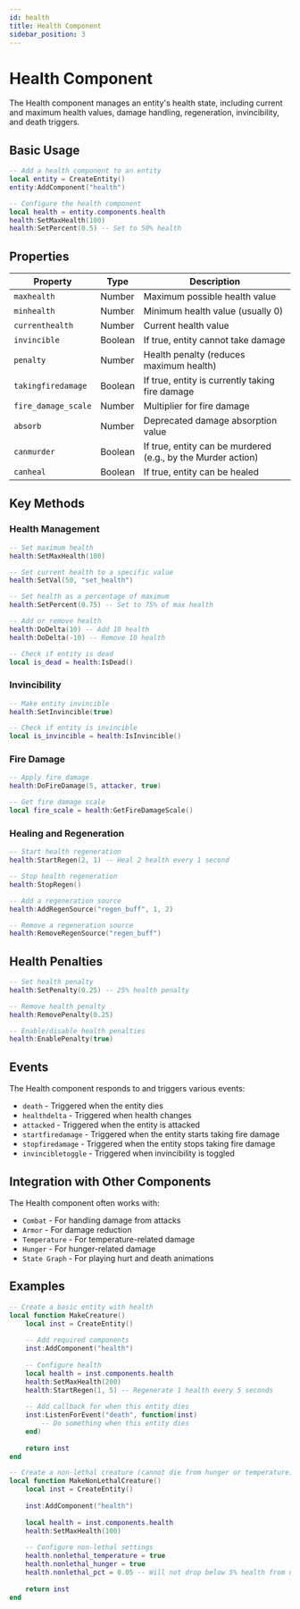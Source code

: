 ```yaml
---
id: health
title: Health Component
sidebar_position: 3
---
```


# Health Component

The Health component manages an entity's health state, including current and maximum health values, damage handling, regeneration, invincibility, and death triggers.

## Basic Usage

```lua
-- Add a health component to an entity
local entity = CreateEntity()
entity:AddComponent("health")

-- Configure the health component
local health = entity.components.health
health:SetMaxHealth(100)
health:SetPercent(0.5) -- Set to 50% health
```

## Properties

| Property | Type | Description |
|----------|------|-------------|
| `maxhealth` | Number | Maximum possible health value |
| `minhealth` | Number | Minimum health value (usually 0) |
| `currenthealth` | Number | Current health value |
| `invincible` | Boolean | If true, entity cannot take damage |
| `penalty` | Number | Health penalty (reduces maximum health) |
| `takingfiredamage` | Boolean | If true, entity is currently taking fire damage |
| `fire_damage_scale` | Number | Multiplier for fire damage |
| `absorb` | Number | Deprecated damage absorption value |
| `canmurder` | Boolean | If true, entity can be murdered (e.g., by the Murder action) |
| `canheal` | Boolean | If true, entity can be healed |

## Key Methods

### Health Management

```lua
-- Set maximum health
health:SetMaxHealth(100)

-- Set current health to a specific value
health:SetVal(50, "set_health")

-- Set health as a percentage of maximum
health:SetPercent(0.75) -- Set to 75% of max health

-- Add or remove health
health:DoDelta(10) -- Add 10 health
health:DoDelta(-10) -- Remove 10 health

-- Check if entity is dead
local is_dead = health:IsDead()
```

### Invincibility

```lua
-- Make entity invincible
health:SetInvincible(true)

-- Check if entity is invincible
local is_invincible = health:IsInvincible()
```

### Fire Damage

```lua
-- Apply fire damage
health:DoFireDamage(5, attacker, true)

-- Get fire damage scale
local fire_scale = health:GetFireDamageScale()
```

### Healing and Regeneration

```lua
-- Start health regeneration
health:StartRegen(2, 1) -- Heal 2 health every 1 second

-- Stop health regeneration
health:StopRegen()

-- Add a regeneration source
health:AddRegenSource("regen_buff", 1, 2)

-- Remove a regeneration source
health:RemoveRegenSource("regen_buff")
```

## Health Penalties

```lua
-- Set health penalty
health:SetPenalty(0.25) -- 25% health penalty

-- Remove health penalty
health:RemovePenalty(0.25)

-- Enable/disable health penalties
health:EnablePenalty(true)
```

## Events

The Health component responds to and triggers various events:

- `death` - Triggered when the entity dies
- `healthdelta` - Triggered when health changes
- `attacked` - Triggered when the entity is attacked
- `startfiredamage` - Triggered when the entity starts taking fire damage
- `stopfiredamage` - Triggered when the entity stops taking fire damage
- `invincibletoggle` - Triggered when invincibility is toggled

## Integration with Other Components

The Health component often works with:

- `Combat` - For handling damage from attacks
- `Armor` - For damage reduction
- `Temperature` - For temperature-related damage
- `Hunger` - For hunger-related damage
- `State Graph` - For playing hurt and death animations

## Examples

```lua
-- Create a basic entity with health
local function MakeCreature()
    local inst = CreateEntity()
    
    -- Add required components
    inst:AddComponent("health")
    
    -- Configure health
    local health = inst.components.health
    health:SetMaxHealth(200)
    health:StartRegen(1, 5) -- Regenerate 1 health every 5 seconds
    
    -- Add callback for when this entity dies
    inst:ListenForEvent("death", function(inst)
        -- Do something when this entity dies
    end)
    
    return inst
end

-- Create a non-lethal creature (cannot die from hunger or temperature)
local function MakeNonLethalCreature()
    local inst = CreateEntity()
    
    inst:AddComponent("health")
    
    local health = inst.components.health
    health:SetMaxHealth(100)
    
    -- Configure non-lethal settings
    health.nonlethal_temperature = true
    health.nonlethal_hunger = true
    health.nonlethal_pct = 0.05 -- Will not drop below 5% health from non-lethal sources
    
    return inst
end
``` 